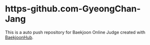 # https-github.com-GyeongChan-Jang
This is a auto push repository for Baekjoon Online Judge created with [BaekjoonHub](https://github.com/BaekjoonHub/BaekjoonHub).
